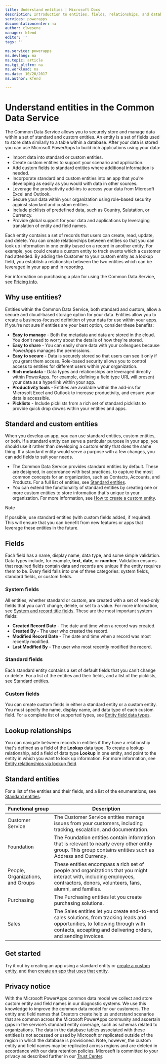 ```yaml
---
title: Understand entities | Microsoft Docs
description: Introduction to entities, fields, relationships, and databases.
services: powerapps
documentationcenter: na
author: clwesene
manager: kfend
editor: ''
tags: ''

ms.service: powerapps
ms.devlang: na
ms.topic: article
ms.tgt_pltfrm: na
ms.workload: na
ms.date: 10/20/2017
ms.author: kfend

---
```

# Understand entities in the Common Data Service

The Common Data Service allows you to securely store and manage data within a set of standard and custom entities. An entity is a set of fields used to store data similarly to a table within a database. After your data is stored you can use Microsoft PowerApps to build rich applications using your data:

* Import data into standard or custom entities.
* Create custom entities to support your scenario and application.
* Add custom fields to standard entities where additional information is needed.
* Incorporate standard and custom entities into an app that you're developing as easily as you would with data in other sources.
* Leverage the productivity add-ins to access your data from Microsoft Excel and Outlook.
* Secure your data within your organization using role-based security against standard and custom entities.
* Include picklists of predefined data, such as Country, Salutation, or Currency.
* Provide global support for your data and applications by leveraging translation of entity and field names.

Each entity contains a set of records that users can create, read, update, and delete. You can create relationships between entities so that you can look up information in one entity based on a record in another entity. For example, you could create a custom entity to track events which a customer had attended. By adding the Customer to your custom entity as a lookup field, you establish a relationship between the two entities which can be leveraged in your app and in reporting.

For information on purchasing a plan for using the Common Data Service, see [Pricing info](pricing-billing-skus.md).

## Why use entities?
Entities within the Common Data Service, both standard and custom, allow a secure and cloud-based storage option for your data. Entities allow you to create a business-focused definition of your data for use within your apps. If you're not sure if entities are your best option, consider these benefits:

* **Easy to manage** - Both the metadata and data are stored in the cloud. You don't need to worry about the details of how they're stored.
* **Easy to share** - You can easily share data with your colleagues because PowerApps manages the permissions.
* **Easy to secure** - Data is securely stored so that users can see it only if you grant them access. Role-based security allows you to control access to entities for different users within your organization.
* **Rich metadata** - Data types and relationships are leveraged directly within PowerApps. For example, defining a field type URL will present your data as a hyperlink within your app.
* **Productivity tools** - Entities are available within the add-ins for Microsoft Excel and Outlook to increase productivity, and ensure your data is accessible.
* **Picklists** - Include picklists from a rich set of standard picklists to provide quick drop downs within your entities and apps.

## Standard and custom entities
When you develop an app, you can use standard entities, custom entities, or both. If a standard entity can serve a particular purpose in your app, you should use it rather than developing a custom entity that does the same thing. If a standard entity would serve a purpose with a few changes, you can add fields to suit your needs.

* The Common Data Service provides standard entities by default. These are designed, in accordance with best practices, to capture the most common concepts for an organization, such as Contacts, Accounts, and Products. For a full list of entities, see [Standard entities](data-platform-intro.md#standard-entities).
* You can extend the functionality of standard entities by creating one or more custom entities to store information that's unique to your organization. For more information, see [How to create a custom entity](data-platform-create-entity.md).

> [!NOTE]
> If possible, use standard entities (with custom fields added, if required). This will ensure that you can benefit from new features or apps that leverage these entities in the future.


## Fields
Each field has a name, display name, data type, and some simple validation. Data types include, for example, **text**, **date**, or **number**. Validation ensures that required fields contain data and records are unique if the entity requires them to be. Every field falls into one of three categories: system fields, standard fields, or custom fields.

### System fields
All entities, whether standard or custom, are created with a set of read-only fields that you can't change, delete, or set to a value. For more information, see [System and record title fields](data-platform-create-entity.md#system-fields-and-the-record-title-field). These are the most important system fields:

* **Created Record Date** - The date and time when a record was created.
* **Created By** - The user who created the record.
* **Modified Record Date** - The date and time when a record was most recently modified.
* **Last Modified By** - The user who most recently modified the record.

### Standard fields
Each standard entity contains a set of default fields that you can't change or delete. For a list of the entities and their fields, and a list of the picklists, see [Standard entities](https://docs.microsoft.com/common-data-service/entity-reference/standard-entities).

### Custom fields
You can create custom fields in either a standard entity or a custom entity. You must specify the name, display name, and data type of each custom field. For a complete list of supported types, see [Entity field data types](https://docs.microsoft.com/common-data-service/entity-reference/field-data-types).

## Lookup relationships
You can navigate between records in entities if they have a relationship that's defined as a field of the **Lookup** data type. To create a lookup relationship, add a field of data type **Lookup** in one entity, and point to the entity in which you want to look up information. For more information, see [Entity relationships via lookup field](data-platform-entity-lookup.md).

## Standard entities
For a list of the entities and their fields, and a list of the enumerations, see [Standard entities](https://docs.microsoft.com/common-data-service/entity-reference/standard-entities).

| Functional group | Description |
| --- | --- |
| Customer Service |The Customer Service entities manage issues from your customers, including tracking, escalation, and documentation. |
| Foundation |The Foundation entities contain information that is relevant to nearly every other entity group. This group contains entities such as Address and Currency. |
| People, Organizations, and Groups |These entities encompass a rich set of people and organizations that you might interact with, including employees, contractors, donors, volunteers, fans, alumni, and families. |
| Purchasing |The Purchasing entities let you create purchasing solutions. |
| Sales |The Sales entities let you create end-to-end sales solutions, from tracking leads and opportunities, to following through with contacts, accepting and delivering orders, and sending invoices. |

## Get started
Try it out by creating an app using a standard entity or [create a custom entity](data-platform-create-entity.md), and then [create an app that uses that entity](data-platform-create-app.md).

<!--TODO - Add Link for Standard entity app - Template? -->

## Privacy notice
With the Microsoft PowerApps common data model we collect and store custom entity and field names in our diagnostic systems.  We use this knowledge to improve the common data model for our customers. The entity and field names that Creators create help us understand scenarios that are common across the Microsoft PowerApps community and ascertain gaps in the service’s standard entity coverage, such as schemas related to organizations. The data in the database tables associated with these entities is not accessed or used by Microsoft or replicated outside of the region in which the database is provisioned. Note, however, the custom entity and field names may be replicated across regions and are deleted in accordance with our data retention policies. Microsoft is committed to your privacy as described further in our [Trust Center](https://www.microsoft.com/trustcenter/Privacy/default.aspx).


